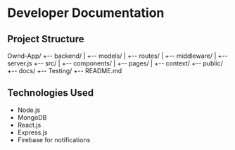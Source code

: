 # Developer Documentation

## Project Structure
Ownd-App/
 +-- backend/
 | +-- models/
 | +-- routes/
 | +-- middleware/
 | +-- server.js
 +-- src/
 | +-- components/
 | +-- pages/
 | +-- context/
 +-- public/
 +-- docs/
 +-- Testing/
 +-- README.md


## Technologies Used
- Node.js
- MongoDB
- React.js
- Express.js
- Firebase for notifications

